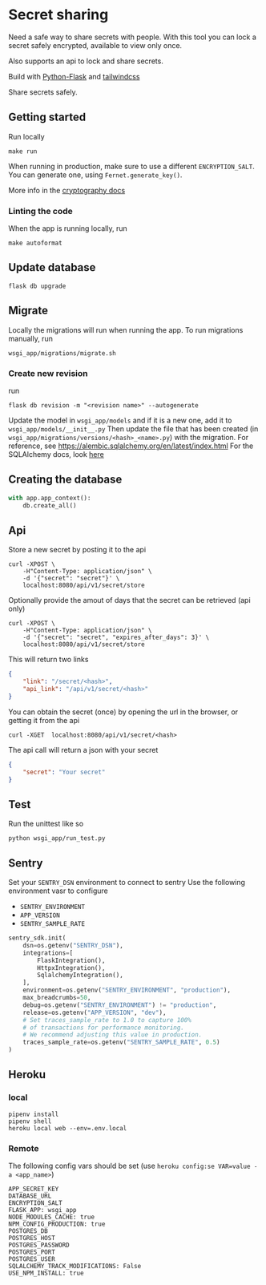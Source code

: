 # Secret sharing

Need a safe way to share secrets with people. With this tool you can lock a secret safely encrypted, available to
view only once.

Also supports an api to lock and share secrets.

Build with [Python-Flask](https://flask.palletsprojects.com/en/2.0.x/) and [tailwindcss](https://tailwindcss.com/)

Share secrets safely.

## Getting started

Run locally

    make run

When running in production, make sure to use a different `ENCRYPTION_SALT`. You can generate one, using
`Fernet.generate_key()`.

More info in the [cryptography docs](https://pypi.org/project/cryptography/)

### Linting the code

When the app is running locally, run

    make autoformat

## Update database

    flask db upgrade

## Migrate

Locally the migrations will run when running the app.
To run migrations manually, run

    wsgi_app/migrations/migrate.sh

### Create new revision

run

    flask db revision -m "<revision name>" --autogenerate

Update the model in `wsgi_app/models` and if it is a new one, add it to `wsgi_app/models/__init__.py`
Then update the file that has been created (in `wsgi_app/migrations/versions/<hash>_<name>.py`) with the migration. For reference, see https://alembic.sqlalchemy.org/en/latest/index.html
For the SQLAlchemy docs, look [here](https://docs.sqlalchemy.org/en/14/)


## Creating the database

```python
with app.app_context():
    db.create_all()
```

## Api

Store a new secret by posting it to the api

    curl -XPOST \
        -H"Content-Type: application/json" \
        -d '{"secret": "secret"}' \
        localhost:8080/api/v1/secret/store

Optionally provide the amout of days that the secret can be retrieved (api only)

    curl -XPOST \
        -H"Content-Type: application/json" \
        -d '{"secret": "secret", "expires_after_days": 3}' \
        localhost:8080/api/v1/secret/store

This will return two links

```json
{
    "link": "/secret/<hash>",
    "api_link": "/api/v1/secret/<hash>"
}
```

You can obtain the secret (once) by opening the url in the browser, or getting it from the api

    curl -XGET  localhost:8080/api/v1/secret/<hash>

The api call will return a json with your secret

```json
{
    "secret": "Your secret"
}
```

## Test

Run the unittest like so

    python wsgi_app/run_test.py

## Sentry

Set your `SENTRY_DSN` environment to connect to sentry
Use the following environment vasr to configure

* `SENTRY_ENVIRONMENT`
* `APP_VERSION`
* `SENTRY_SAMPLE_RATE`

```python
sentry_sdk.init(
    dsn=os.getenv("SENTRY_DSN"),
    integrations=[
        FlaskIntegration(),
        HttpxIntegration(),
        SqlalchemyIntegration(),
    ],
    environment=os.getenv("SENTRY_ENVIRONMENT", "production"),
    max_breadcrumbs=50,
    debug=os.getenv("SENTRY_ENVIRONMENT") != "production",
    release=os.getenv("APP_VERSION", "dev"),
    # Set traces_sample_rate to 1.0 to capture 100%
    # of transactions for performance monitoring.
    # We recommend adjusting this value in production.
    traces_sample_rate=os.getenv("SENTRY_SAMPLE_RATE", 0.5)
)
```

## Heroku

### local

    pipenv install
    pipenv shell
    heroku local web --env=.env.local

### Remote

The following config vars should be set (use `heroku config:se VAR=value -a <app_name>`)

    APP_SECRET_KEY
    DATABASE_URL
    ENCRYPTION_SALT
    FLASK_APP: wsgi_app
    NODE_MODULES_CACHE: true
    NPM_CONFIG_PRODUCTION: true
    POSTGRES_DB
    POSTGRES_HOST
    POSTGRES_PASSWORD
    POSTGRES_PORT
    POSTGRES_USER
    SQLALCHEMY_TRACK_MODIFICATIONS: False
    USE_NPM_INSTALL: true
